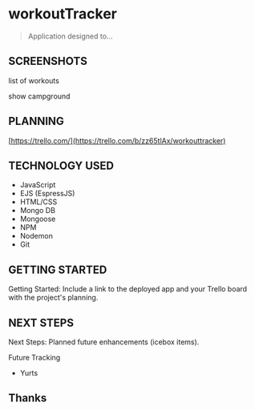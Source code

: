 # workoutTracker

> Application designed to...

## SCREENSHOTS

list of workouts

show campground

## PLANNING

[https://trello.com/](https://trello.com/b/zz65tlAx/workouttracker)

## TECHNOLOGY USED

- JavaScript
- EJS (EspressJS)
- HTML/CSS
- Mongo DB
- Mongoose
- NPM
- Nodemon
- Git

## GETTING STARTED

Getting Started: Include a link to the deployed app and your Trello board with the project's planning.

## NEXT STEPS

Next Steps: Planned future enhancements (icebox items).

Future Tracking
- Yurts


## Thanks
